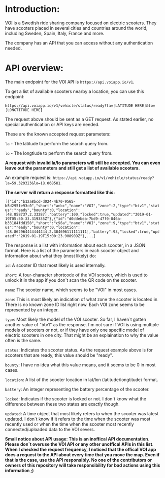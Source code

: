 # Introduction:

[VOI](https://voiscooters.com) is a Swedish ride sharing company focused on electric scooters. They have scooters placed in several cities and countries around the world, including Sweden, Spain, Italy, France and more.

The company has an API that you can access without any authentication needed.

# API overview:

The main endpoint for the VOI API is `https://api.voiapp.io/v1`.

To get a list of available scooters nearby a location, you can use this endpoint:

`https://api.voiapp.io/v1/vehicle/status/ready?la=[LATITUDE HERE]&lo=[LONGTITUDE HERE]`

The request above should be sent as a GET request. As stated earlier, no special authentication or API keys are needed.

These are the known accepted request parameters:

`la` - The latitude to perform the search query from.

`lo` - The longtiude to perform the search query from.

**A request with invalid la/lo parameters will still be accepted. You can even leave out the parameters and still get a list of available scooters.**

An example request is: `https://api.voiapp.io/v1/vehicle/status/ready?la=59.329323&lo=18.068581`.

**The server will return a response formatted like this:**

```[{"id":"b12a8bcd-d024-4b70-9565-b5d295fe93c0","short":"anbc","name":"VOI","zone":2,"type":"btv1","status":"ready","bounty":0,"location":[48.858737,2.33287],"battery":100,"locked":true,"updated":"2019-01-19T05:50:33.319335Z"},{"id":"d0ddebea-7bd9-47f0-846a-b33184fdd158","short":"c96a","name":"VOI","zone":9,"type":"btv1","status":"ready","bounty":0,"location":[48.862964444444444,2.304696111111111],"battery":93,"locked":true,"updated":"2019-01-19T15:00:23.908909Z"},...]```

The response is a list with information about each scooter, in a JSON format. Here is a list of the parameters in each scooter object and information about what they (most likely) do:

`id`: A scooter ID that most likely is used internally.

`short`: A four-character shortcode of the VOI scooter, which is used to unlock it in the app if you don´t scan the QR code on the scooter.

`name`: The scooter name, which seems to be "VOI" in most cases.

`zone`: This is most likely an indication of what zone the scooter is located in. There is no known zone ID list right now. Each VOI zone seems to be represented by an integer.

`type`: Most likely the model of the VOI scooter. So far, I haven´t gotten another value of "btv1" as the response. I´m not sure if VOI is using multiple models of scooters or not, or if they have only one specific model of electric scooters in one city. That might be an explaination to why the value often is the same.

`status`: Indicates the scooter status. As the request example above is for scooters that are ready, this value should be "ready".

`bounty`: I have no idea what this value means, and it seems to be 0 in most cases.

`location`: A list of the scooter location in lat/lon (latitude/longtitude) format.

`battery`: An integer representing the battery percentage of the scooter.

`locked`: Indicates if the scooter is locked or not. I don´t know what the difference between these two states are exactly though.

`updated`: A time object that most likely refers to when the scooter was latest updated. I don´t know if it refers to the time when the scooter was most recently used or when the time when the scooter most recently connected/uploaded data to the VOI severs.

**Small notice about API usage: This is an inoffical API documentation. Please don´t overuse the VOI API or any other unoffical APIs in this list. When I checked the request frequency, I noticed that the offical VOI app does a request to the API about every time that you move the map. Even if that is the case, use the API responsibly. No one of the contributors or owners of this repository will take responsibility for bad actions using this information ;)**
